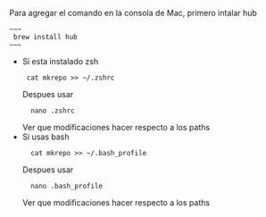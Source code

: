 Para agregar el comando en la consola de Mac, primero intalar hub
    
    ~~~
     brew install hub
    ~~~

- Si esta instalado zsh
    ~~~
     cat mkrepo >> ~/.zshrc
    ~~~
    Despues usar 
    ~~~
      nano .zshrc 
    ~~~
    Ver que modificaciones hacer respecto a los paths
- Si usas bash
  ~~~
    cat mkrepo >> ~/.bash_profile
  ~~~
  Despues usar
  ~~~
    nano .bash_profile
  ~~~
  Ver que modificaciones hacer respecto a los paths
